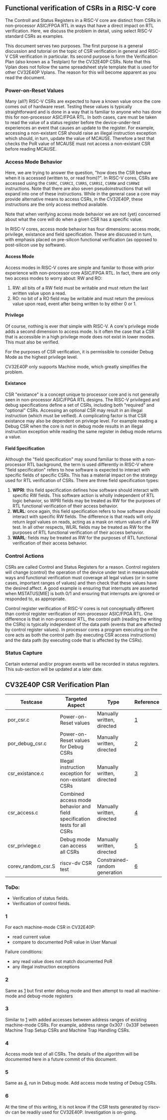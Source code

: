 ## Functional verification of CSRs in a RISC-V core
The Controll and Status Registers in a RISC-V core are distinct from CSRs in
non-processor ASIC/FPGA RTL in ways that have a direct impact on RTL
verification.  Here, we discuss the problem in detail, using select RISC-V
standard CSRs as examples.

This document serves two purposes.  The first purpose is a general discussion
and tutorial on the topic of CSR verification in general and RISC-V CSR
verification in particular.   Its second purpose is form the Verification Plan
(also known as a Testplan) for the CV32E40P CSRs.   Note that this Vplan does
not follow the same spreadsheet style template that is used for other CV32E40P
Vplans.   The reason for this will become apparent as you read the document.

### Power-on-Reset Values

Many (all?) RISC-V CSRs are expected to have a known value once the core comes
out of hardware reset.  Testing these values is typically straightforward and
is done in a way that is familiar to anyone who has done this for non-processor
ASIC/FPGA RTL.  In both cases, care must be taken to read the value of a status
register before the device-under-test experiences an event that causes an update
to the register.  For example, accessing a non-existant CSR should raise an
illegal instruction exception which should, in turn, update the value of MCAUSE.
Therefore a test that checks the PoR value of MCAUSE must not access a non-existant
CSR before reading MCAUSE.

### Access Mode Behavior

Here, we are trying to answer the question, "how does the CSR behave when it is
accessed (written to, or read from)?".  In RISC-V cores, CSRs are accessed using
the `CSRRC`, `CSRRCI`, `CSRRS`, `CSRRSI`, `CSRRW` and `CSRRWI` instructions.  Note
that there are also seven pseudoinstructions that will expand into one of these
instructions.  While in the general case a core may provide alternative means to
access CSRs, in the CV32E40P, these instructions are the only access method available.

Note that when verifying access mode behavior we are not (yet) concerned about
what the core will do when a given CSR has a specific value.

In RISC-V cores, access mode behavior has four dimensions: access mode,
privilege, existance and field specification.  These are discussed in turn,
with emphasis placed on pre-silicon functional verification (as opposed to 
post-silicon use by software).

#### Access Mode

Access modes in RISC-V cores are simple and familar to those with prior experience
with non-processor core ASIC/FPGA RTL.  In fact, there are only two access modes
to worry about: RW and RO:

1. RW: all bits of a RW field must be writable and must return the last written
value upon a read.
2. RO: no bit of a RO field may be writable and must return the previous value upon
read, event after being written to by either 0 or 1.

#### Privilege

Of course, nothing is ever _that_ simple with RISC-V.  A core's privilege mode adds
a second dimension to access mode.  Is it often the case that a CSR that is
accessible in a high privilege mode does not exist in lower modes. This must also
be verified.

For the purposes of CSR verification, it is permissible to consider Debug Mode as
the highest privilege level.

CV32E40P only supports Machine mode, which greatly simplifies the problem.

#### Existance

CSR "existance" is a concept unique to processor core and is not generally seen in
non-processor ASIC/FPGA RTL designs.  The RISC-V privileged and debug specifications
define a set of CSRs, including both "required" and "optional" CSRs.  Accessing an
optional CSR may result in an illegal instruction (which must be veified).  A
complicating factor is that CSR existance may also be dependent on privlege level.
For example reading a Debug CSR when the core is not in debug mode results in an
illegal instruction exception while reading the same register in debug mode
returns a value.

#### Field Specification

Although the "field specification" may sound familiar to those with a
non-processor RTL background, the term is used differently in RISC-V where
"field specification" refers to how software is expected to interact with
specific fields of specific CSRs.  This has a material impact on the strategy
used for RTL verification of CSRs.  There are three field specification types:

1. **WPRI**: this field specification defines how software should interact
with specific RW fields.  This software action is wholly independent of RTL
logic behavior, so WPRI fields may be treated as RW for the purposes of RTL
functional verification of their access behavior.
2. **WLRL**: once again, this field specification refers to how software should
interact with specific RW fields.  The difference is that reads will only return
_legal_ values on reads, acting as a mask on return values of a RW test.  In all
other respects, WLRL fields may be treated as RW for the purposes of RTL
functional verification of their access behavior.
3. **WARL**: fields may be treated as RW for the purposes of RTL functional
verification of their access behavior.


### Control Actions

CSRs are called Control and Status Registers for a reason.  Control registers will
change (control) the operation of the device under test in measureable ways and functional
verification must coverage all legal values (or in some cases, important ranges of
values) and then check that these values have the desired affect.  A good example
is ensuring that interrupts are asserted when MSTATUS[MIE] is both 0/1 and ensuring
that interrupts are ignored or responded to, as appropriate.

Control register verification of RISC-V cores is not conceptually different than 
control register verification of non-processor ASIC/FPGA RTL.  One difference is
that in non-processor RTL, the control path (reading the writing the CSRs) is
typically independent of the data path (events that are affected by control
register values).  In processor cores a program executing on the core acts as both
the control path (by executing CSR access instructions) and the data path (by
executing code that is affected by the CSRs).

### Status Capture

Certain external and/or program events will be recorded in status registers.
This sub-section will be updated at a later date.

## CV32E40P CSR Verification Plan

| Testcase | Targeted Aspect | Type | Reference |
|----------|-----------------|------|-----------|
| por\_csr.c | Power-on-Reset values | Manually written, directed | [1](#1) |
| por\_debug\_csr.c | Power-on-Reset values for Debug CSRs | Manually written, directed | [2](#2) |
| csr\_existance.c | Illegal instruction exception for non-existant CSRs | Manually written, directed | [3](#3) |
| csr\_access.c | Combined access mode behavior and field specification tests for all CSRs | Manually written, directed | [4](#4) |
| csr\_privlege.c | Debug mode can access all CSRs | Manually written, directed | [5](#5) |
| corev\_random\_csr.S | riscv-dv CSR test | Constrained-random generation | [6](#6) |

### ToDo:

* Verification of status fields.
* Verification of control fields.

### 1
For each machine-mode CSR in CV32E40P:
- read current value
- compare to documented PoR value in User Manual

Failure conditions:
- any read value does not match documented PoR
- any illegal instruction exceptions

### 2
Same as [1](#1) but first enter debug mode and then attempt to read all
machine-mode and debug-mode registers

### 3
Similar to [1](#1) with added accesses between address ranges of existing
machine-mode CSRs.  For example, address range 0x307 : 0x33F between Machine
Trap Setup CSRs and Machine Trap Handling CSRs.

### 4
Access mode test of all CSRs.  The details of the algorithm will be documented
here in a future commit of this document.

### 5
Same as [4](#4), run in Debug mode.  Add access mode testing of Debug CSRs.

### 6
At the time of this writing, it is not know if the CSR tests generated by
riscv-dv can be readily used for CV32E40P.   Investigation is on-going.
